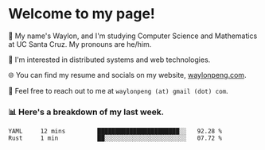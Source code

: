 # Welcome to my page! 

👋 My name's Waylon, and I'm studying Computer Science and Mathematics at UC Santa Cruz. My pronouns are he/him. 

💭 I'm interested in distributed systems and web technologies.

🌐 You can find my resume and socials on my website, [waylonpeng.com](https://www.waylonpeng.com).

📧 Feel free to reach out to me at `waylonpeng (at) gmail (dot) com`.

### 📊 Here's a breakdown of my last week.

<!--START_SECTION:waka-->
```text
YAML     12 mins         ███████████████████████░░   92.28 % 
Rust     1 min           ██░░░░░░░░░░░░░░░░░░░░░░░   07.72 % 
```
<!--END_SECTION:waka-->
